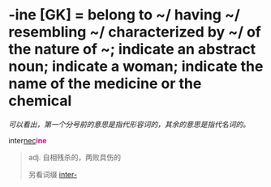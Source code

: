 # -ine [GK] = belong to ~/ having ~/ resembling ~/ characterized by ~/ of the nature of ~; indicate an abstract noun; indicate a woman; indicate the name of the medicine or the chemical

*可以看出，第一个分号前的意思是指代形容词的，其余的意思是指代名词的。*

inter[nec](_noc_.md)<b style="color: #C71585;">ine</b>
>  adj. 自相残杀的，两败具伤的
>
> 另看词缀 [inter-](inter-.md)